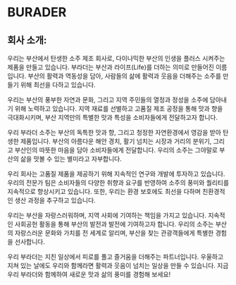# BURADER

## 회사 소개:
우리는 부산에서 탄생한 소주 제조 회사로, 다이나믹한 부산의 인생을 플러스 시켜주는 제품을 만들고 있습니다. 부라더는 부산과 라이프(Life)를 더하는 의미로 만들어진 이름입니다. 부산의 활력과 역동성을 담아, 사람들의 삶에 활력과 웃음을 더해주는 소주를 만들기 위해 최선을 다하고 있습니다.

우리는 부산의 풍부한 자연과 문화, 그리고 지역 주민들의 열정과 정성을 소주에 담아내기 위해 노력하고 있습니다. 지역 재료를 선별하고 고품질 제조 공정을 통해 맛과 향을 극대화시키며, 부산 지역만의 특별한 맛과 특성을 소비자들에게 전달하고자 합니다.

우리 부라더 소주는 부산의 독특한 맛과 향, 그리고 청정한 자연환경에서 영감을 받아 탄생한 제품입니다. 부산의 아름다운 해안 경치, 활기 넘치는 시장과 거리의 분위기, 그리고 부산인의 따뜻한 마음을 담아 소비자들에게 전달합니다. 우리의 소주는 그야말로 부산의 삶을 맛볼 수 있는 별미라고 자부합니다.

우리 회사는 고품질 제품을 제공하기 위해 지속적인 연구와 개발에 투자하고 있습니다. 우리의 전문가 팀은 소비자들의 다양한 취향과 요구를 반영하여 소주의 풍미와 퀄리티를 지속적으로 향상시키고 있습니다. 또한, 우리는 환경 보호에도 최선을 다하며 친환경적인 생산 과정을 추구하고 있습니다.

우리는 부산을 자랑스러워하며, 지역 사회에 기여하는 책임을 가지고 있습니다. 지속적인 사회공헌 활동을 통해 부산의 발전과 발전에 기여하고자 합니다. 우리의 소주는 부산의 자랑스러운 문화와 가치를 전 세계로 알리며, 부산을 찾는 관광객들에게 특별한 경험을 선사합니다.

우리 부라더는 지친 일상에서 피로를 풀고 즐거움을 더해주는 파트너입니다. 우울하고 지쳐 있는 날에도 우리와 함께라면 활력과 웃음이 넘치는 일상을 만들 수 있습니다. 지금 우리 부라더와 함께하여 새로운 맛과 삶의 풍미를 경험해 보세요!
